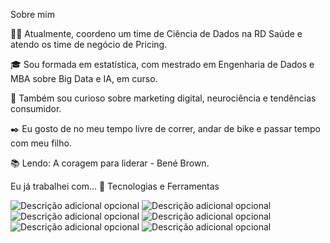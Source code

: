 Sobre mim

👩‍💻 Atualmente, coordeno um time de Ciência de Dados na RD Saúde e atendo os time de negócio de Pricing.

🎓 Sou formada em estatística, com mestrado em Engenharia de Dados e MBA sobre Big Data e IA, em curso. 

🔎 Também sou curioso sobre marketing digital, neurociência e tendências consumidor.

✒️ Eu gosto de no meu tempo livre de correr, andar de bike e passar tempo com meu filho.

📚 Lendo: A coragem para liderar - Bené Brown.

Eu já trabalhei com... 🔧
Tecnologias e Ferramentas

![Descrição adicional opcional](https://img.shields.io/badge/-Mysql-4479A1?logo=MySQL&logoColor=white&style=for-the-badge)
![Descrição adicional opcional](https://img.shields.io/badge/-postegres-4169E1?logo=MySQL&logoColor=white&style=for-the-badge)
![Descrição adicional opcional](https://img.shields.io/badge/-VS%20CODE-2E2EFE?logo=visualstudiocode&logoColor=white&style=for-the-badge)
![Descrição adicional opcional](https://img.shields.io/badge/-python-FFFF00?logo=python&logoColor=black&style=for-the-badge)
![Descrição adicional opcional](https://img.shields.io/badge/-redshift-B40404?logo=amazonredshift&logoColor=white&style=for-the-badge)
![Descrição adicional opcional](https://img.shields.io/badge/-anaconda-#44A833?logo=anaconda&44A833&logoColor=white&style=for-the-badge)






